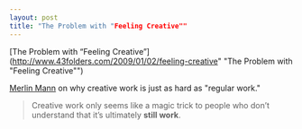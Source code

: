 ```yaml
---
layout: post
title: "The Problem with "Feeling Creative""
---
```


[The Problem with “Feeling Creative”](http://www.43folders.com/2009/01/02/feeling-creative" "The Problem with "Feeling Creative"")

[Merlin Mann](http://merlinmann.com "Merlin Mann") on why creative work is just as hard as "regular work."

> Creative work only seems like a magic trick to people who don’t understand that it’s ultimately **still work**.
